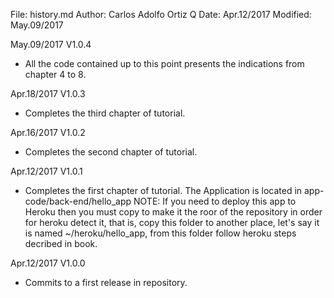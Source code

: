 File:     history.md
Author:   Carlos Adolfo Ortiz Q
Date:     Apr.12/2017
Modified: May.09/2017

May.09/2017 V1.0.4
- All the code contained up to this point presents the indications from chapter 4 to 8.

Apr.18/2017 V1.0.3
- Completes the third chapter of tutorial.

Apr.16/2017 V1.0.2
- Completes the second chapter of tutorial.

Apr.12/2017 V1.0.1
- Completes the first chapter of tutorial.
  The Application is located in 
  app-code/back-end/hello_app
  NOTE: If you need to deploy this app to Heroku then you must copy to make it the roor of the repository in order for heroku detect it, that is, copy this folder to another place, let's say it is named ~/heroku/hello_app, from this folder follow heroku steps decribed in book.

Apr.12/2017 V1.0.0
- Commits to a first release in repository.
